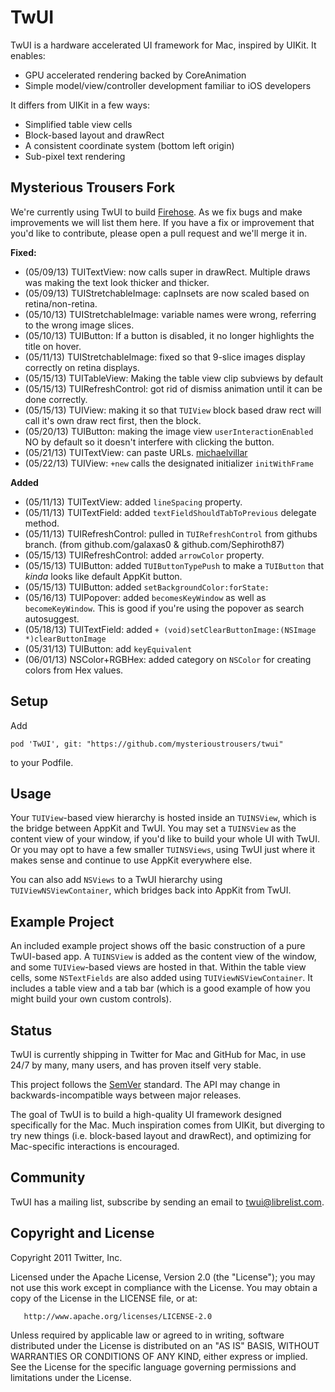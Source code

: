 # TwUI

TwUI is a hardware accelerated UI framework for Mac, inspired by UIKit.  It enables:

* GPU accelerated rendering backed by CoreAnimation
* Simple model/view/controller development familiar to iOS developers

It differs from UIKit in a few ways:

* Simplified table view cells
* Block-based layout and drawRect
* A consistent coordinate system (bottom left origin)
* Sub-pixel text rendering

## Mysterious Trousers Fork

We're currently using TwUI to build [Firehose](https://www.getfirehose.com/). As we fix bugs and make improvements we will list them here. If you have a fix or improvement that you'd like to contribute, please open a pull request and we'll merge it in.

**Fixed:**
- (05/09/13) TUITextView: now calls super in drawRect. Multiple draws was making the text look thicker and thicker.
- (05/09/13) TUIStretchableImage: capInsets are now scaled based on retina/non-retina.
- (05/10/13) TUIStretchableImage: variable names were wrong, referring to the wrong image slices.
- (05/10/13) TUIButton: If a button is disabled, it no longer highlights the title on hover.
- (05/11/13) TUIStretchableImage: fixed so that 9-slice images display correctly on retina displays.
- (05/15/13) TUITableView: Making the table view clip subviews by default
- (05/15/13) TUIRefreshControl: got rid of dismiss animation until it can be done correctly.
- (05/15/13) TUIView: making it so that `TUIView` block based draw rect will call it's own draw rect first, then the block.
- (05/20/13) TUIButton: making the image view `userInteractionEnabled` NO by default so it doesn't interfere with clicking the button.
- (05/21/13) TUITextView: can paste URLs. [michaelvillar](https://github.com/michaelvillar/twui/commit/f181f575b1ce5db56b662ccc0d88ffd4e5a990fa)
- (05/22/13) TUIView: `+new` calls the designated initializer `initWithFrame`

**Added**
- (05/11/13) TUITextView: added `lineSpacing` property.
- (05/11/13) TUITextField: added `textFieldShouldTabToPrevious` delegate method.
- (05/11/13) TUIRefreshControl: pulled in `TUIRefreshControl` from githubs branch. (from github.com/galaxas0 & github.com/Sephiroth87)
- (05/15/13) TUIRefreshControl: added `arrowColor` property.
- (05/15/13) TUIButton: added `TUIButtonTypePush` to make a `TUIButton` that *kinda* looks like default AppKit button.
- (05/15/13) TUIButton: added `setBackgroundColor:forState:`
- (05/16/13) TUIPopover: added `becomesKeyWindow` as well as `becomeKeyWindow`. This is good if you're using the popover as search autosuggest.
- (05/18/13) TUITextField: added `+ (void)setClearButtonImage:(NSImage *)clearButtonImage`
- (05/31/13) TUIButton: add `keyEquivalent`
- (06/01/13) NSColor+RGBHex: added category on `NSColor` for creating colors from Hex values.


## Setup

Add

    pod 'TwUI', git: "https://github.com/mysterioustrousers/twui"

to your Podfile.

## Usage

Your `TUIView`-based view hierarchy is hosted inside an `TUINSView`, which is the bridge between AppKit and TwUI.  You may set a `TUINSView` as the content view of your window, if you'd like to build your whole UI with TwUI.  Or you may opt to have a few smaller `TUINSViews`, using TwUI just where it makes sense and continue to use AppKit everywhere else.

You can also add `NSViews` to a TwUI hierarchy using `TUIViewNSViewContainer`, which bridges back into AppKit from TwUI.

## Example Project

An included example project shows off the basic construction of a pure TwUI-based app.  A `TUINSView` is added as the content view of the window, and some `TUIView`-based views are hosted in that.  Within the table view cells, some `NSTextFields` are also added using `TUIViewNSViewContainer`.  It includes a table view and a tab bar (which is a good example of how you might build your own custom controls).

## Status

TwUI is currently shipping in Twitter for Mac and GitHub for Mac, in use 24/7 by many, many users, and has proven itself very stable.

This project follows the [SemVer](http://semver.org/) standard. The API may change in backwards-incompatible ways between major releases.

The goal of TwUI is to build a high-quality UI framework designed specifically for the Mac.  Much inspiration comes from UIKit, but diverging to try new things (i.e. block-based layout and drawRect), and optimizing for Mac-specific interactions is encouraged.

## Community

TwUI has a mailing list, subscribe by sending an email to <twui@librelist.com>.

## Copyright and License

Copyright 2011 Twitter, Inc.

   Licensed under the Apache License, Version 2.0 (the "License");
   you may not use this work except in compliance with the License.
   You may obtain a copy of the License in the LICENSE file, or at:

       http://www.apache.org/licenses/LICENSE-2.0

   Unless required by applicable law or agreed to in writing, software
   distributed under the License is distributed on an "AS IS" BASIS,
   WITHOUT WARRANTIES OR CONDITIONS OF ANY KIND, either express or implied.
   See the License for the specific language governing permissions and
   limitations under the License.
